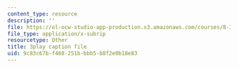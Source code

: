 ```yaml
---
content_type: resource
description: ''
file: https://ol-ocw-studio-app-production.s3.amazonaws.com/courses/8-333-statistical-mechanics-i-statistical-mechanics-of-particles-fall-2013/9c83c67bf468251bbbb5b8f2e0b18e83_6rn4q9mv4jQ.srt
file_type: application/x-subrip
resourcetype: Other
title: 3play caption file
uid: 9c83c67b-f468-251b-bbb5-b8f2e0b18e83
---
```

